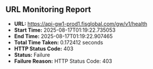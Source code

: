 ## URL Monitoring Report

- **URL:** https://api-gw1-prod1.fisglobal.com/gw/v1/health
- **Start Time:** 2025-08-17T01:19:22.735053
- **End Time:** 2025-08-17T01:19:22.907465
- **Total Time Taken:** 0.172412 seconds
- **HTTP Status Code:** 403
- **Status:** Failure
- **Failure Reason:** HTTP Status Code: 403
